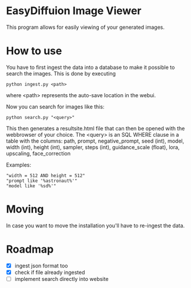 # EasyDiffuion Image Viewer

This program allows for easily viewing of your generated images.

# How to use

You have to first ingest the data into a database to make it possible to search the images. This is done by executing
```
python ingest.py <path>
```
where \<path\> represents the auto-save location in the webui.

Now you can search for images like this:

```
python search.py "<query>"
```

This then generates a resultsite.html file that can then be opened with the webbrowser of your choice.
The \<query\> is an SQL WHERE clause in a table with the columns: path, prompt, negative_prompt, seed (int), model, width (int), height (int), sampler, steps (int), guidance_scale (float), lora, upscaling, face_correction

Examples:

```
"width = 512 AND height = 512"
"prompt like '%astronaut%'"
"model like '%sd%'"
```

# Moving

In case you want to move the installation you'll have to re-ingest the data.

# Roadmap

- [X] ingest json format too
- [X] check if file already ingested
- [ ] implement search directly into website